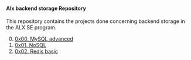 #### Alx backend storage Repository

This repository contains the projects done concerning backend storage in the ALX SE program. 

0. [0x00. MySQL advanced](https://github.com/8srael/alx-backend-storage/tree/master/0x00-MySQL_Advanced)
1. [0x01. NoSQL](https://github.com/8srael/alx-backend-storage/tree/master/0x01-NoSQL)
2. [0x02. Redis basic](https://github.com/8srael/alx-backend-storage/tree/master/0x02-redis_basic)